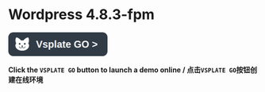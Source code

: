# Wordpress 4.8.3-fpm

<a href="https://www.vsplate.com/?docker-compose=https://github.com/vsplate/dcenvs/wordpress/4.8.3-fpm"><img alt="VSPLATE GO" src="https://raw.githubusercontent.com/vsplate/images/master/vsgo_btn.png" width="200px"></a>

**Click the `VSPLATE GO` button to launch a demo online / 点击`VSPLATE GO`按钮创建在线环境**